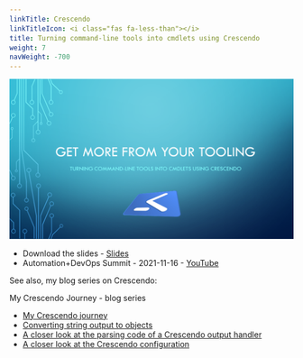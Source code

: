 ```yaml
---
linkTitle: Crescendo
linkTitleIcon: <i class="fas fa-less-than"></i>
title: Turning command-line tools into cmdlets using Crescendo
weight: 7
navWeight: -700
---
```

<!-- markdownlint-disable MD041 -->
![Turning command-line tools into cmdlets using Crescendo][02]

- Download the slides - [<i class="far fa-file-pdf"></i> Slides][01]
- Automation+DevOps Summit - 2021-11-16 - [<i class="fab fa-youtube"></i> YouTube][07]

See also, my blog series on Crescendo:

My Crescendo Journey - blog series

- [My Crescendo journey][06]
- [Converting string output to objects][05]
- [A closer look at the parsing code of a Crescendo output handler][04]
- [A closer look at the Crescendo configuration][03]

<!-- link references -->
[01]: ../../downloads/crescendo/Get-more-from-your-tooling-with-Crescendo.pdf
[02]: crescendo.png
[03]: https://devblogs.microsoft.com/powershell-community/a-closer-look-at-the-crescendo-configuration/
[04]: https://devblogs.microsoft.com/powershell-community/a-closer-look-at-the-parsing-code-of-a-crescendo-output-handler/
[05]: https://devblogs.microsoft.com/powershell-community/converting-string-output-to-objects/
[06]: https://devblogs.microsoft.com/powershell-community/my-crescendo-journey/
[07]: https://www.youtube.com/watch?v=acynivRDg7g
